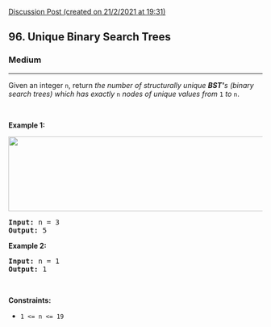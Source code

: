 [Discussion Post (created on 21/2/2021 at 19:31)](https://leetcode.com/problems/unique-binary-search-trees/solution/)  
<h2>96. Unique Binary Search Trees</h2><h3>Medium</h3><hr><div><p>Given an integer <code>n</code>, return <em>the number of structurally unique <strong>BST'</strong>s (binary search trees) which has exactly </em><code>n</code><em> nodes of unique values from</em> <code>1</code> <em>to</em> <code>n</code>.</p>

<p>&nbsp;</p>
<p><strong>Example 1:</strong></p>
<img alt="" src="https://assets.leetcode.com/uploads/2021/01/18/uniquebstn3.jpg" style="width: 600px; height: 148px;">
<pre><strong>Input:</strong> n = 3
<strong>Output:</strong> 5
</pre>

<p><strong>Example 2:</strong></p>

<pre><strong>Input:</strong> n = 1
<strong>Output:</strong> 1
</pre>

<p>&nbsp;</p>
<p><strong>Constraints:</strong></p>

<ul>
	<li><code>1 &lt;= n &lt;= 19</code></li>
</ul>
</div>